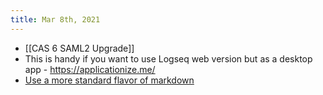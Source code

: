 ```yaml
---
title: Mar 8th, 2021
---
```


- [[CAS 6 SAML2 Upgrade]]
- This is handy if you want to use Logseq web version but as a desktop app - https://applicationize.me/
- [Use a more standard flavor of markdown](https://discuss.logseq.com/t/use-a-more-standard-flavor-of-markdown/157/8)